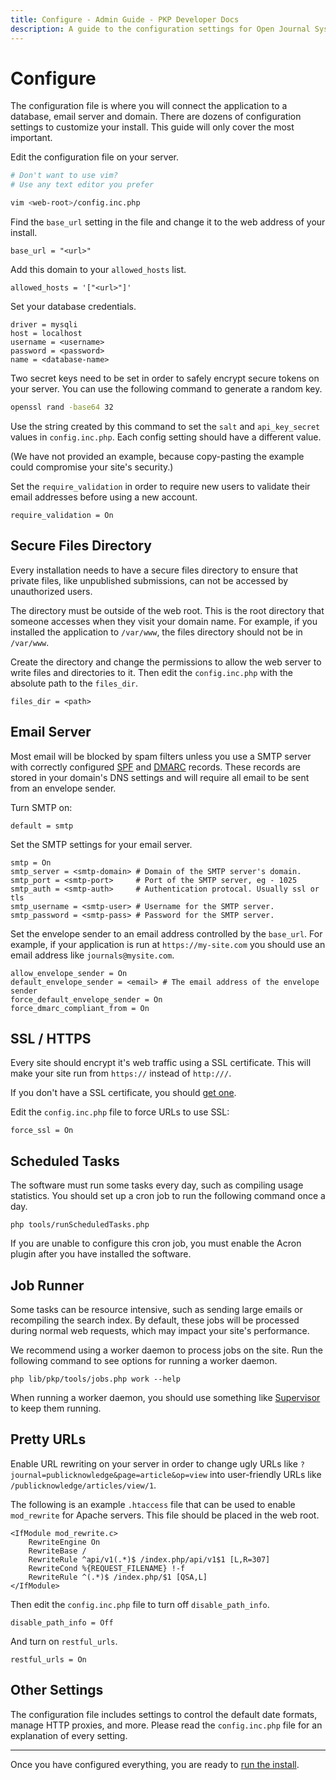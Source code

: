 ```yaml
---
title: Configure - Admin Guide - PKP Developer Docs
description: A guide to the configuration settings for Open Journal Systems (OJS), Open Monograph Press (OPS) or Open Preprint Systems (OPS).
---
```


# Configure

The configuration file is where you will connect the application to a database, email server and domain. There are dozens of configuration settings to customize your install. This guide will only cover the most important.

Edit the configuration file on your server.

```bash
# Don't want to use vim?
# Use any text editor you prefer

vim <web-root>/config.inc.php
```

Find the `base_url` setting in the file and change it to the web address of your install.

```
base_url = "<url>"
```

Add this domain to your `allowed_hosts` list.

```
allowed_hosts = '["<url>"]'
```

Set your database credentials.

```
driver = mysqli
host = localhost
username = <username>
password = <password>
name = <database-name>
```

Two secret keys need to be set in order to safely encrypt secure tokens on your server. You can use the following command to generate a random key.

```bash
openssl rand -base64 32
```

Use the string created by this command to set the `salt` and `api_key_secret` values in `config.inc.php`. Each config setting should have a different value.

(We have not provided an example, because copy-pasting the example could compromise your site's security.)

Set the `require_validation` in order to require new users to validate their email addresses before using a new account.

```
require_validation = On
```

## Secure Files Directory

Every installation needs to have a secure files directory to ensure that private files, like unpublished submissions, can not be accessed by unauthorized users.

The directory must be outside of the web root. This is the root directory that someone accesses when they visit your domain name. For example, if you installed the application to `/var/www`, the files directory should not be in `/var/www`.

Create the directory and change the permissions to allow the web server to write files and directories to it. Then edit the `config.inc.php` with the absolute path to the `files_dir`.

```
files_dir = <path>
```

## Email Server

Most email will be blocked by spam filters unless you use a SMTP server with correctly configured [SPF](https://en.wikipedia.org/wiki/Sender_Policy_Framework) and [DMARC](https://en.wikipedia.org/wiki/DMARC) records. These records are stored in your domain's DNS settings and will require all email to be sent from an envelope sender.

Turn SMTP on:

```
default = smtp
```

Set the SMTP settings for your email server.

```
smtp = On
smtp_server = <smtp-domain> # Domain of the SMTP server's domain.
smtp_port = <smtp-port>     # Port of the SMTP server, eg - 1025
smtp_auth = <smtp-auth>     # Authentication protocal. Usually ssl or tls
smtp_username = <smtp-user> # Username for the SMTP server.
smtp_password = <smtp-pass> # Password for the SMTP server.
```

Set the envelope sender to an email address controlled by the `base_url`. For example, if your application is run at `https://my-site.com` you should use an email address like `journals@mysite.com`.

```
allow_envelope_sender = On
default_envelope_sender = <email> # The email address of the envelope sender
force_default_envelope_sender = On
force_dmarc_compliant_from = On
```

## SSL / HTTPS

Every site should encrypt it's web traffic using a SSL certificate. This will make your site run from `https://` instead of `http:///`.

If you don't have a SSL certificate, you should [get one](./securing-your-system#encryption).

Edit the `config.inc.php` file to force URLs to use SSL:

```
force_ssl = On
```

## Scheduled Tasks

The software must run some tasks every day, such as compiling usage statistics. You should set up a cron job to run the following command once a day.

```
php tools/runScheduledTasks.php
```

If you are unable to configure this cron job, you must enable the Acron plugin after you have installed the software.

## Job Runner

Some tasks can be resource intensive, such as sending large emails or recompiling the search index. By default, these jobs will be processed during normal web requests, which may impact your site's performance.

We recommend using a worker daemon to process jobs on the site. Run the following command to see options for running a worker daemon.

```
php lib/pkp/tools/jobs.php work --help
```

When running a worker daemon, you should use something like [Supervisor](http://supervisord.org/) to keep them running.


## Pretty URLs

Enable URL rewriting on your server in order to change ugly URLs like `?journal=publicknowledge&page=article&op=view` into user-friendly URLs like `/publicknowledge/articles/view/1`.

The following is an example `.htaccess` file that can be used to enable `mod_rewrite` for Apache servers. This file should be placed in the web root.

```
<IfModule mod_rewrite.c>
    RewriteEngine On
    RewriteBase /
    RewriteRule ^api/v1(.*)$ /index.php/api/v1$1 [L,R=307]
    RewriteCond %{REQUEST_FILENAME} !-f
    RewriteRule ^(.*)$ /index.php/$1 [QSA,L]
</IfModule>
```

Then edit the `config.inc.php` file to turn off `disable_path_info`.

```
disable_path_info = Off
```

And turn on `restful_urls`.

```
restful_urls = On
```

## Other Settings

The configuration file includes settings to control the default date formats, manage HTTP proxies, and more. Please read the `config.inc.php` file for an explanation of every setting.

---

Once you have configured everything, you are ready to [run the install](./install).